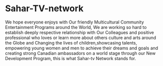 # Sahar-TV-network
We hope everyone enjoys with Our friendly Multicultural Community Entertainment Programs around the World, We are working so hard to establish deeply respective relationship with Our Colleagues and positive professional who loves or learn more about others culture and arts around the Globe and Changing the lives of children,showcasing talents, empowering young women and men to achieve their dreams and goals and creating strong Canadian ambassadors on a world stage through our New Development Program, this is what Sahar-tv Network stands for.
